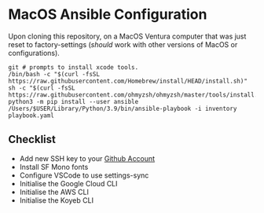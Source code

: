# MacOS Ansible Configuration

Upon cloning this repository, on a MacOS Ventura computer that was just reset to factory-settings (*should* work with other versions of MacOS or configurations).
```
git # prompts to install xcode tools.
/bin/bash -c "$(curl -fsSL https://raw.githubusercontent.com/Homebrew/install/HEAD/install.sh)"
sh -c "$(curl -fsSL https://raw.githubusercontent.com/ohmyzsh/ohmyzsh/master/tools/install.sh)"
python3 -m pip install --user ansible
/Users/$USER/Library/Python/3.9/bin/ansible-playbook -i inventory playbook.yaml
```

## Checklist

- Add new SSH key to your [Github Account](https://github.com/settings/keys)
- Install SF Mono fonts
- Configure VSCode to use settings-sync
- Initialise the Google Cloud CLI
- Initialise the AWS CLI
- Initialise the Koyeb CLI
